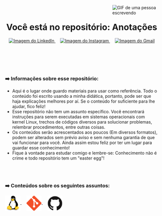 <img alt="GIF de uma pessoa escrevendo" title="Easter Egg: Não estou fingindo! 'Pretending' é um falso cognato!" align="right" width="30%" src="https://i.giphy.com/media/56ikf9jD4ZK6s/giphy.webp"/>
<br>
<h1 align="center">Você está no repositório: Anotações</h1>
<div align="center">
 <a href="https://www.linkedin.com/in/carlos25xrm">
  <img alt="Imagem do LinkedIn" title="Veja meu perfil no LinkedIn" height="35px" src="https://img.shields.io/badge/-LinkedIn-%230077B5?style=for-the-badge&logo=linkedin&logoColor=white" target="_blank"/>
 </a>
 &nbsp;
 &nbsp;
 <a href="https://www.instagram.com/carlos25xrm">
  <img alt="Imagem do Instagram" title="Veja meu perfil no Instagram" height="35px" src="https://img.shields.io/badge/-Instagram-%23E4405F?style=for-the-badge&logo=instagram&logoColor=white" target="_blank"/>
 </a>
 &nbsp;
 &nbsp;
 <a href="mailto:carlos25xrm@gmail.com">
  <img alt="Imagem do Gmail" title="Entre em contato por e-mail" height="35px" src="https://img.shields.io/badge/-Gmail-%23333?style=for-the-badge&logo=gmail&logoColor=white" target="_blank"/>
 </a>
</div>

<br><br><br><br>

<h3>➡️ Informações sobre esse repositório:</h3>

- Aqui é o lugar onde guardo materiais para usar como referência. Todo o conteúdo foi escrito usando a minha didática, portanto, pode ser que haja explicações melhores por aí. Se o conteúdo for suficiente para lhe ajudar, fico feliz!
- Esse repositório não tem um assunto específico. Você encontrará instruções para serem executadas em sistemas operacionais com kernel Linux, trechos de
  códigos diversos para solucionar problemas, relembrar procedimentos, entre outras coisas.
- Os conteúdos serão acrescentados aos poucos (Em diversos formatos), podem ser alterados sem prévio aviso e sem nenhuma garantia de que vai funcionar para você. Ainda assim estou feliz por ter um lugar para guardar esse conhecimento!
- Fique à vontade para estudar comigo e lembre-se: Conhecimento não é crime e todo repositório tem um "easter egg"!

<br><br>

<h3>➡️ Conteúdos sobre os seguintes assuntos:</h3>

<div>
 <a href="https://pt.wikipedia.org/wiki/Linux">
  <img align="center" alt="Ícone do Tux" title="Linux" Linux" height="50px" src="https://github.com/devicons/devicon/blob/master/icons/linux/linux-original.svg"/>
 </a>
 &nbsp;
 &nbsp;
 <a href="https://pt.wikipedia.org/wiki/Git">
  <img align="center" alt="Ícone do Git" title="Git" height="50px" src="https://github.com/devicons/devicon/blob/master/icons/git/git-original.svg"/>
 </a>
 &nbsp;
 &nbsp;
 <a href="https://pt.wikipedia.org/wiki/GitHub">
  <img align="center" alt="Ícone do GitHub" title="GitHub" height="50px" src="https://github.com/devicons/devicon/blob/master/icons/github/github-original.svg"/>
 </a>
</div> 
